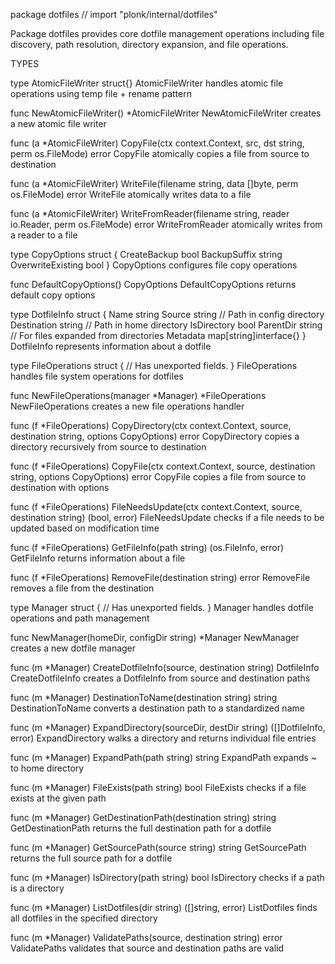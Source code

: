 package dotfiles // import "plonk/internal/dotfiles"

Package dotfiles provides core dotfile management operations including file
discovery, path resolution, directory expansion, and file operations.

TYPES

type AtomicFileWriter struct{}
    AtomicFileWriter handles atomic file operations using temp file + rename
    pattern

func NewAtomicFileWriter() *AtomicFileWriter
    NewAtomicFileWriter creates a new atomic file writer

func (a *AtomicFileWriter) CopyFile(ctx context.Context, src, dst string, perm os.FileMode) error
    CopyFile atomically copies a file from source to destination

func (a *AtomicFileWriter) WriteFile(filename string, data []byte, perm os.FileMode) error
    WriteFile atomically writes data to a file

func (a *AtomicFileWriter) WriteFromReader(filename string, reader io.Reader, perm os.FileMode) error
    WriteFromReader atomically writes from a reader to a file

type CopyOptions struct {
	CreateBackup      bool
	BackupSuffix      string
	OverwriteExisting bool
}
    CopyOptions configures file copy operations

func DefaultCopyOptions() CopyOptions
    DefaultCopyOptions returns default copy options

type DotfileInfo struct {
	Name        string
	Source      string // Path in config directory
	Destination string // Path in home directory
	IsDirectory bool
	ParentDir   string // For files expanded from directories
	Metadata    map[string]interface{}
}
    DotfileInfo represents information about a dotfile

type FileOperations struct {
	// Has unexported fields.
}
    FileOperations handles file system operations for dotfiles

func NewFileOperations(manager *Manager) *FileOperations
    NewFileOperations creates a new file operations handler

func (f *FileOperations) CopyDirectory(ctx context.Context, source, destination string, options CopyOptions) error
    CopyDirectory copies a directory recursively from source to destination

func (f *FileOperations) CopyFile(ctx context.Context, source, destination string, options CopyOptions) error
    CopyFile copies a file from source to destination with options

func (f *FileOperations) FileNeedsUpdate(ctx context.Context, source, destination string) (bool, error)
    FileNeedsUpdate checks if a file needs to be updated based on modification
    time

func (f *FileOperations) GetFileInfo(path string) (os.FileInfo, error)
    GetFileInfo returns information about a file

func (f *FileOperations) RemoveFile(destination string) error
    RemoveFile removes a file from the destination

type Manager struct {
	// Has unexported fields.
}
    Manager handles dotfile operations and path management

func NewManager(homeDir, configDir string) *Manager
    NewManager creates a new dotfile manager

func (m *Manager) CreateDotfileInfo(source, destination string) DotfileInfo
    CreateDotfileInfo creates a DotfileInfo from source and destination paths

func (m *Manager) DestinationToName(destination string) string
    DestinationToName converts a destination path to a standardized name

func (m *Manager) ExpandDirectory(sourceDir, destDir string) ([]DotfileInfo, error)
    ExpandDirectory walks a directory and returns individual file entries

func (m *Manager) ExpandPath(path string) string
    ExpandPath expands ~ to home directory

func (m *Manager) FileExists(path string) bool
    FileExists checks if a file exists at the given path

func (m *Manager) GetDestinationPath(destination string) string
    GetDestinationPath returns the full destination path for a dotfile

func (m *Manager) GetSourcePath(source string) string
    GetSourcePath returns the full source path for a dotfile

func (m *Manager) IsDirectory(path string) bool
    IsDirectory checks if a path is a directory

func (m *Manager) ListDotfiles(dir string) ([]string, error)
    ListDotfiles finds all dotfiles in the specified directory

func (m *Manager) ValidatePaths(source, destination string) error
    ValidatePaths validates that source and destination paths are valid

